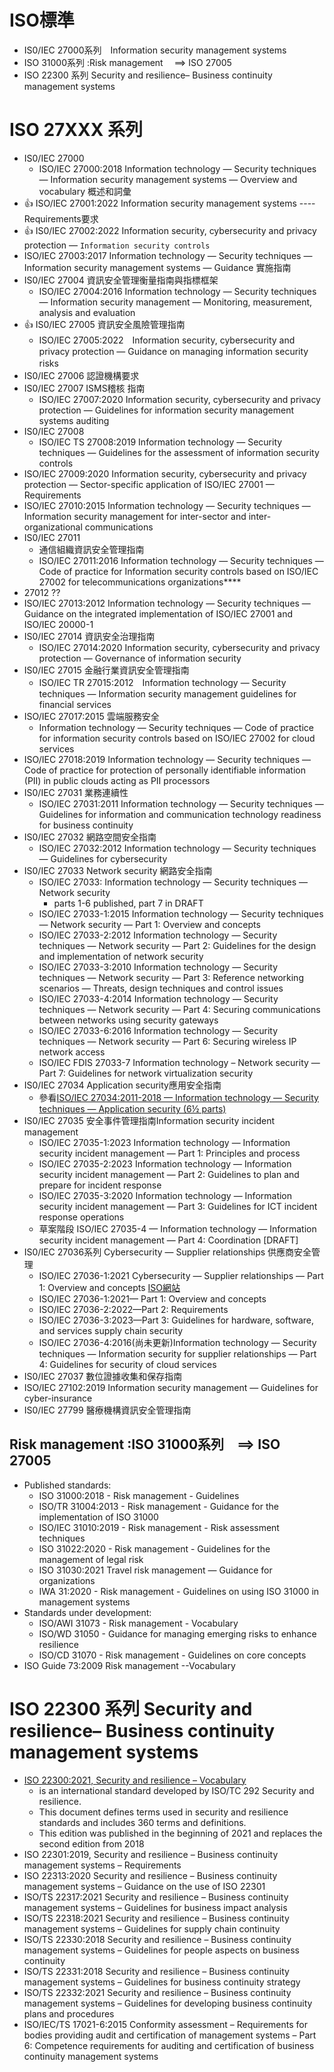 # ISO標準 
- IS0/IEC 27000系列　Information security management systems
- ISO 31000系列 :Risk management 　==> ISO 27005
- ISO 22300 系列 Security and resilience– Business continuity management systems
# ISO 27XXX 系列
- IS0/IEC 27000 
  - ISO/IEC 27000:2018 Information technology — Security techniques — Information security management systems — Overview and vocabulary 概述和詞彙
- 👍 ISO/IEC 27001:2022 Information security management systems ---- Requirements要求
- 👍 IS0/IEC 27002:2022 Information security, cybersecurity and privacy protection — `Information security controls` 
- ISO/IEC 27003:2017 Information technology — Security techniques — Information security management systems — Guidance 實施指南
- IS0/IEC 27004 資訊安全管理衡量指南與指標框架
  - ISO/IEC 27004:2016 Information technology — Security techniques — Information security management — Monitoring, measurement, analysis and evaluation 
- 👍 IS0/IEC 27005 資訊安全風險管理指南
  - ISO/IEC 27005:2022　Information security, cybersecurity and privacy protection — Guidance on managing information security risks　 
- IS0/IEC 27006 認證機構要求
- IS0/IEC 27007  ISMS稽核 指南
  - ISO/IEC 27007:2020 Information security, cybersecurity and privacy protection — Guidelines for information security management systems auditing 
- IS0/IEC 27008 
  - ISO/IEC TS 27008:2019 Information technology — Security techniques — Guidelines for the assessment of information security controls
- ISO/IEC 27009:2020 Information security, cybersecurity and privacy protection — Sector-specific application of ISO/IEC 27001 — Requirements
- ISO/IEC 27010:2015 Information technology — Security techniques — Information security management for inter-sector and inter-organizational communications
- IS0/IEC 27011 
  - 通信組織資訊安全管理指南
  - ISO/IEC 27011:2016 Information technology — Security techniques — Code of practice for Information security controls based on ISO/IEC 27002 for telecommunications organizations****
- 27012 ??
- ISO/IEC 27013:2012 Information technology — Security techniques — Guidance on the integrated implementation of ISO/IEC 27001 and ISO/IEC 20000-1
- IS0/IEC 27014 資訊安全治理指南
  - ISO/IEC 27014:2020 Information security, cybersecurity and privacy protection — Governance of information security 
- IS0/IEC 27015 金融行業資訊安全管理指南
  - ISO/IEC TR 27015:2012　Information technology — Security techniques — Information security management guidelines for financial services
- ISO/IEC 27017:2015 雲端服務安全 
  - Information technology — Security techniques — Code of practice for information security controls based on ISO/IEC 27002 for cloud services
- ISO/IEC 27018:2019 Information technology — Security techniques — Code of practice for protection of personally identifiable information (PII) in public clouds acting as PII processors
- IS0/IEC 27031 業務連續性
  - ISO/IEC 27031:2011 Information technology — Security techniques — Guidelines for information and communication technology readiness for business continuity   
- IS0/IEC 27032 網路空間安全指南
  - ISO/IEC 27032:2012 Information technology — Security techniques — Guidelines for cybersecurity 
- IS0/IEC 27033 Network security 網路安全指南
  - ISO/IEC 27033: Information technology — Security techniques — Network security 
    - parts 1-6 published, part 7 in DRAFT
  - ISO/IEC 27033-1:2015 Information technology — Security techniques — Network security — Part 1: Overview and concepts
  - ISO/IEC 27033-2:2012 Information technology — Security techniques — Network security — Part 2: Guidelines for the design and implementation of network security
  - ISO/IEC 27033-3:2010 Information technology — Security techniques — Network security — Part 3: Reference networking scenarios — Threats, design techniques and control issues
  - ISO/IEC 27033-4:2014 Information technology — Security techniques — Network security — Part 4: Securing communications between networks using security gateways
  - ISO/IEC 27033-6:2016 Information technology — Security techniques — Network security — Part 6: Securing wireless IP network access
  - ISO/IEC FDIS 27033-7 Information technology – Network security — Part 7: Guidelines for network virtualization security
- IS0/IEC 27034 Application security應用安全指南
  - 參看[ISO/IEC 27034:2011-2018 — Information technology — Security techniques — Application security (6½ parts) ](https://www.iso27001security.com/html/27034.html)
- IS0/IEC 27035 安全事件管理指南Information security incident management
  - ISO/IEC 27035-1:2023 Information technology — Information security incident management — Part 1: Principles and process
  - ISO/IEC 27035-2:2023 Information technology — Information security incident management — Part 2: Guidelines to plan and prepare for incident response
  - ISO/IEC 27035-3:2020 Information technology — Information security incident management — Part 3: Guidelines for ICT incident response operations
  - 草案階段 ISO/IEC 27035-4 — Information technology — Information security incident management — Part 4: Coordination [DRAFT]
- IS0/IEC 27036系列 Cybersecurity — Supplier relationships 供應商安全管理
  - ISO/IEC 27036-1:2021 Cybersecurity — Supplier relationships — Part 1: Overview and concepts [ISO網站](https://www.iso.org/standard/82905.html)
  - ISO/IEC 27036-1:2021— Part 1: Overview and concepts
  - ISO/IEC 27036-2:2022—Part 2: Requirements
  - ISO/IEC 27036-3:2023—Part 3: Guidelines for hardware, software, and services supply chain security
  - ISO/IEC 27036-4:2016(尚未更新)Information technology — Security techniques — Information security for supplier relationships — Part 4: Guidelines for security of cloud services
- IS0/IEC 27037 數位證據收集和保存指南
- ISO/IEC 27102:2019 Information security management — Guidelines for cyber-insurance
- IS0/IEC 27799 醫療機構資訊安全管理指南

## Risk management :ISO 31000系列　==> ISO 27005
- Published standards:
  - ISO 31000:2018 - Risk management - Guidelines
  - ISO/TR 31004:2013 - Risk management - Guidance for the implementation of ISO 31000
  - ISO/IEC 31010:2019 - Risk management - Risk assessment techniques
  - ISO 31022:2020 - Risk management - Guidelines for the management of legal risk
  - ISO 31030:2021 Travel risk management — Guidance for organizations
  - IWA 31:2020 - Risk management - Guidelines on using ISO 31000 in management systems
- Standards under development:
  - ISO/AWI 31073 - Risk management - Vocabulary
  - ISO/WD 31050 - Guidance for managing emerging risks to enhance resilience
  - ISO/CD 31070 - Risk management - Guidelines on core concepts
- ISO Guide 73:2009 Risk management --Vocabulary

# ISO 22300 系列 Security and resilience– Business continuity management systems
- [ISO 22300:2021, Security and resilience – Vocabulary](https://en.wikipedia.org/wiki/ISO_22300)
  - is an international standard developed by ISO/TC 292 Security and resilience. 
  - This document defines terms used in security and resilience standards and includes 360 terms and definitions.
  - This edition was published in the beginning of 2021 and replaces the second edition from 2018
- ISO 22301:2019, Security and resilience – Business continuity management systems – Requirements
- ISO 22313:2020 Security and resilience – Business continuity management systems – Guidance on the use of ISO 22301
- ISO/TS 22317:2021 Security and resilience – Business continuity management systems – Guidelines for business impact analysis
- ISO/TS 22318:2021 Security and resilience – Business continuity management systems – Guidelines for supply chain continuity
- ISO/TS 22330:2018 Security and resilience – Business continuity management systems – Guidelines for people aspects on business continuity
- ISO/TS 22331:2018 Security and resilience – Business continuity management systems – Guidelines for business continuity strategy
- ISO/TS 22332:2021 Security and resilience – Business continuity management systems – Guidelines for developing business continuity plans and procedures
- ISO/IEC/TS 17021-6:2015 Conformity assessment – Requirements for bodies providing audit and certification of management systems – Part 6: Competence requirements for auditing and certification of business continuity management systems
